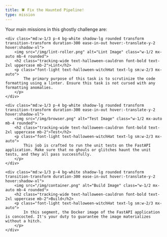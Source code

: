 ```yaml
---
title: 🕷 Fix the Haunted Pipeline!
type: mission
---
```


<p class="text-center text-xl mb-8">Your main missions in this ghostly challenge are:</p>

<div class="flex flex-col md:flex-row space-y-4 md:space-y-0 md:space-x-4">

    <div class="md:w-1/3 p-4 bg-white shadow-lg rounded transform transition-transform duration-300 ease-in-out hover:-translate-y-2 hover:shadow-xl">
        <img src="/img/lint-roller.png" alt="Lint Image" class="w-1/2 mx-auto mb-4 rounded">
        <h2 class="tracking-wide text-halloween-cauldron font-bold text-2xl uppercase mb-2">Lint</h2>
        <p class="font-light text-halloween-witchHat text-lg sm:w-2/3 mx-auto">
            The primary purpose of this task is to scrutinize the code formatting using a linter. Ensure this task is not cursed with any formatting anomalies.
        </p>
    </div>

    <div class="md:w-1/3 p-4 bg-white shadow-lg rounded transform transition-transform duration-300 ease-in-out hover:-translate-y-2 hover:shadow-xl">
        <img src="/img/browser.png" alt="Test Image" class="w-1/2 mx-auto mb-4 rounded">
        <h2 class="tracking-wide text-halloween-cauldron font-bold text-2xl uppercase mb-2">Test</h2>
        <p class="font-light text-halloween-witchHat text-lg sm:w-2/3 mx-auto">
            This job is crafted to run the unit tests on the FastAPI application. Make sure that no ghouls or glitches haunt the unit tests, and they all pass successfully.
        </p>
    </div>

    <div class="md:w-1/3 p-4 bg-white shadow-lg rounded transform transition-transform duration-300 ease-in-out hover:-translate-y-2 hover:shadow-xl">
        <img src="/img/container.png" alt="Build Image" class="w-1/2 mx-auto mb-4 rounded">
        <h2 class="tracking-wide text-halloween-cauldron font-bold text-2xl uppercase mb-2">Build</h2>
        <p class="font-light text-halloween-witchHat text-lg sm:w-2/3 mx-auto">
            In this segment, the Docker image of the FastAPI application is concocted. It's your duty to guarantee the image materializes without a hitch.
        </p>
    </div>

</div>
